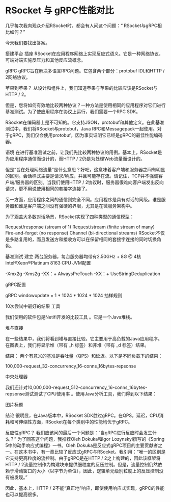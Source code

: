 # RSocket 与 gRPC性能对比

几乎每次我向观众介绍RSocket时，都会有人问这个问题：“ RSocket与gRPC相比如何？”

今天我们要找出答案。

搭建平台
插座
RSocket在应用程序网络上实现反应式语义。它是一种网络协议，可端对端实施反压力和其他反应流概念。

gRPC
gRPC旨在解决多语言RPC问题。它包含两个部分：protobuf IDL和HTTP / 2网络协议。

苹果到苹果？
从设计和组件上，我们知道苹果与苹果的比较应该是RSocket与HTTP / 2。

但是，您将如何有效地比较两种协议？一种方法是使用相同的应用程序对它们进行基准测试。为了使应用程序在协议上运行，我们需要一个RPC SDK。 

RSocket在编码器上是不可知的。它支持JSON，protobuf和其他定义。在此基准测试中，我们将RSocket与protobuf，Java RPC和Messagepack一起使用。对于gRPC，我们仅会使用protobuf，因为事实证明它已经是gRPC的最佳性能编码器。

语境
在进行基准测试之前，让我们先比较两种协议的用例。基本上，RSocket是为应用程序通信而设计的，而HTTP / 2仍是为处理Web流量而设计的。

但是“旨在处理网络流量”是什么意思？好吧，这意味着客户端和服务器之间有明显的区别。会话样式主要是请求/响应，并且可能存在流。请记住，TCP并不强调客户端/服务器的区别。当我们使用HTTP / 2协议时，服务器很难向客户端发出反向请求，更不用说使用相同的套接字连接了。

另一方面，应用程序之间的通信则完全不同。应用程序是具有对话的同级。谁是服务器和谁是客户端之间没有强硬的界限，尤其是在微服务架构中。

为了涵盖大多数对话场景，RSocket实现了四种类型的通信模型：

Request/response (stream of 1)
Request/stream (finite stream of many)
Fire-and-forget (no response)
Channel (bi-directional streams)
RSocket不仅是多路复用的，而且发送方和接收方可以在保留相同的套接字连接的同时切换角色。

基准测试
建立
两台服务器，每台服务器均带有2.50GHz + 8G @ 4核Intel®Xeon®Platinum 8163 CPU
JVM配置

 -Xmx2g -Xms2g -XX：+ AlwaysPreTouch -XX：+ UseStringDeduplication

gRPC配置

gRPC windowupdate = 1 * 1024 * 1024 * 1024
抽样规则

10次​​尝试中最好的结果
工具

我们使用的软件包是Netifi开发的比较工具 。它是一个Java堆栈。

堆与直接

在一些结果中，我们将看到堆与直接比较。它主要用于高负载的Java应用程序。在图表上，我们将显示堆（带有 _h  标签）和非堆（带有 _d 标签）结果。

结果：
两个有意义的基准是吞吐量（QPS）和延迟。以下是不同负载下的结果：

100,000-request_32-concurrency_16-conns_16bytes-repsonse

中央处理器

我们还针对10,000,000-request_512​​-concurrency_16-conns_16bytes-repsonse测试测试了CPU使用率 。使用Java分析工具，我们得到以下结果：

图片标题

 

结论
很明显，在Java版本中，RSocket SDK胜过gRPC。在QPS，延迟，CPU消耗和可伸缩性方面，RSocket在每个类别中的性能均优于gRPC。

反应性gRPC？
我们应该问的最后一个问题是：“当gRPC进行反应时会发生什么？” 为了回答这个问题，我推荐Oleh Dokuka和Igor Lozynskyi撰写的《Spring 5中的动手响应式编程》一书。Oleh Dokuka是反应式gRPC项目的主要贡献者之一。在这本书中，有一章比较了反应式gRPC与RSocket。我引用：“唯一的区别是它支持更高粒度的流控制。由于gRPC是在HTTP / 2之上构建的，因此该框架将HTTP / 2流量控制作为构建块来提供细粒度的反压控制。但是，流量控制仍然依赖于滑动窗口的大小（以字节为单位），因此，逻辑单元级别粒度上的反压控制没有被发现。”

因此，基本上，HTTP / 2不能“真正地”响应，即使使用响应式实现，gRPC的性能也可以提高很多。

